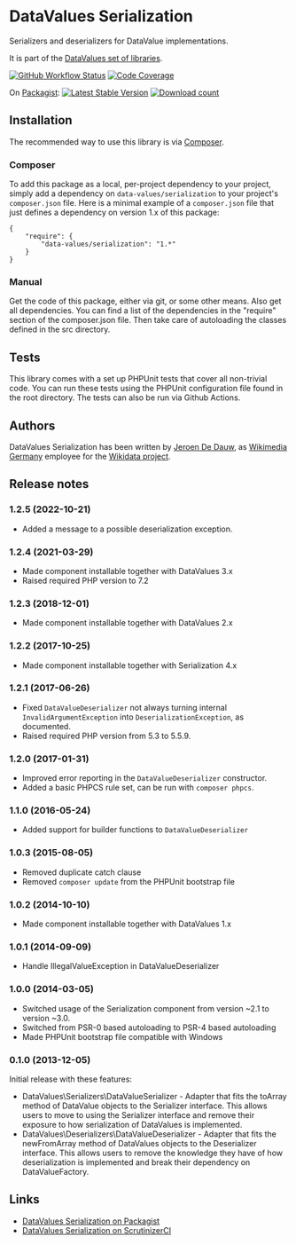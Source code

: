 # DataValues Serialization

Serializers and deserializers for DataValue implementations.

It is part of the [DataValues set of libraries](https://github.com/DataValues).

[![GitHub Workflow Status](https://img.shields.io/github/workflow/status/DataValues/Serialization/PHP%20Composer)](https://github.com/DataValues/Serialization/actions?query=workflow%3A"PHP+Composer")
[![Code Coverage](https://scrutinizer-ci.com/g/DataValues/Serialization/badges/coverage.png?s=3e52443ffbf18b98804feb7c02ba4416f3f986cb)](https://scrutinizer-ci.com/g/DataValues/Serialization/)

On [Packagist](https://packagist.org/packages/data-values/serialization):
[![Latest Stable Version](https://poser.pugx.org/data-values/serialization/version.png)](https://packagist.org/packages/data-values/serialization)
[![Download count](https://poser.pugx.org/data-values/serialization/d/total.png)](https://packagist.org/packages/data-values/serialization)

## Installation

The recommended way to use this library is via [Composer](http://getcomposer.org/).

### Composer

To add this package as a local, per-project dependency to your project, simply add a
dependency on `data-values/serialization` to your project's `composer.json` file.
Here is a minimal example of a `composer.json` file that just defines a dependency on
version 1.x of this package:

    {
        "require": {
            "data-values/serialization": "1.*"
        }
    }

### Manual

Get the code of this package, either via git, or some other means. Also get all dependencies.
You can find a list of the dependencies in the "require" section of the composer.json file.
Then take care of autoloading the classes defined in the src directory.

## Tests

This library comes with a set up PHPUnit tests that cover all non-trivial code. You can run these
tests using the PHPUnit configuration file found in the root directory. The tests can also be run
via Github Actions.

## Authors

DataValues Serialization has been written by [Jeroen De Dauw](https://github.com/JeroenDeDauw),
as [Wikimedia Germany](https://wikimedia.de) employee for the [Wikidata project](https://wikidata.org/).

## Release notes

### 1.2.5 (2022-10-21)

* Added a message to a possible deserialization exception.

### 1.2.4 (2021-03-29)

* Made component installable together with DataValues 3.x
* Raised required PHP version to 7.2

### 1.2.3 (2018-12-01)

* Made component installable together with DataValues 2.x

### 1.2.2 (2017-10-25)

* Made component installable together with Serialization 4.x

### 1.2.1 (2017-06-26)

* Fixed `DataValueDeserializer` not always turning internal `InvalidArgumentException` into
  `DeserializationException`, as documented.
* Raised required PHP version from 5.3 to 5.5.9.

### 1.2.0 (2017-01-31)

* Improved error reporting in the `DataValueDeserializer` constructor.
* Added a basic PHPCS rule set, can be run with `composer phpcs`.

### 1.1.0 (2016-05-24)

* Added support for builder functions to `DataValueDeserializer`

### 1.0.3 (2015-08-05)

* Removed duplicate catch clause
* Removed `composer update` from the PHPUnit bootstrap file

### 1.0.2 (2014-10-10)

* Made component installable together with DataValues 1.x

### 1.0.1 (2014-09-09)

* Handle IllegalValueException in DataValueDeserializer

### 1.0.0 (2014-03-05)

* Switched usage of the Serialization component from version ~2.1 to version ~3.0.
* Switched from PSR-0 based autoloading to PSR-4 based autoloading
* Made PHPUnit bootstrap file compatible with Windows

### 0.1.0 (2013-12-05)

Initial release with these features:

* DataValues\Serializers\DataValueSerializer - Adapter that fits the toArray method of DataValue
objects to the Serializer interface. This allows users to move to using the Serializer interface
and remove their exposure to how serialization of DataValues is implemented.
* DataValues\Deserializers\DataValueDeserializer - Adapter that fits the newFromArray method of
DataValues objects to the Deserializer interface. This allows users to remove the knowledge they
have of how deserialization is implemented and break their dependency on DataValueFactory.

## Links

* [DataValues Serialization on Packagist](https://packagist.org/packages/data-values/serialization)
* [DataValues Serialization on ScrutinizerCI](https://scrutinizer-ci.com/g/DataValues/Serialization/)
